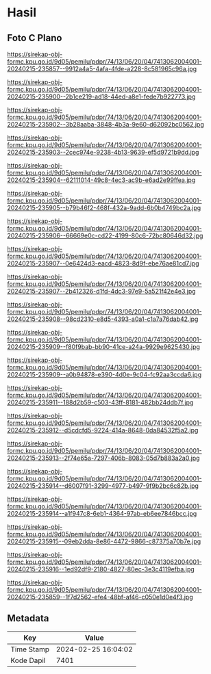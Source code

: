 # Hasil

## Foto C Plano

https://sirekap-obj-formc.kpu.go.id/9d05/pemilu/pdpr/74/13/06/20/04/7413062004001-20240215-235857--9912a4a5-4afa-4fde-a228-8c581965c96a.jpg

https://sirekap-obj-formc.kpu.go.id/9d05/pemilu/pdpr/74/13/06/20/04/7413062004001-20240215-235900--2b1ce219-ad18-44ed-a8e1-fede7b922773.jpg

https://sirekap-obj-formc.kpu.go.id/9d05/pemilu/pdpr/74/13/06/20/04/7413062004001-20240215-235902--3b28aaba-3848-4b3a-9e60-d62092bc0562.jpg

https://sirekap-obj-formc.kpu.go.id/9d05/pemilu/pdpr/74/13/06/20/04/7413062004001-20240215-235903--2cec974e-9238-4b13-9639-ef5d9721b9dd.jpg

https://sirekap-obj-formc.kpu.go.id/9d05/pemilu/pdpr/74/13/06/20/04/7413062004001-20240215-235904--62111014-49c8-4ec3-ac9b-e6ad2e99ffea.jpg

https://sirekap-obj-formc.kpu.go.id/9d05/pemilu/pdpr/74/13/06/20/04/7413062004001-20240215-235905--b79b46f2-468f-432a-9add-6b0b4749bc2a.jpg

https://sirekap-obj-formc.kpu.go.id/9d05/pemilu/pdpr/74/13/06/20/04/7413062004001-20240215-235906--66669e0c-cd22-4199-80c6-72bc80646d32.jpg

https://sirekap-obj-formc.kpu.go.id/9d05/pemilu/pdpr/74/13/06/20/04/7413062004001-20240215-235907--0e6424d3-eacd-4823-8d9f-ebe76ae81cd7.jpg

https://sirekap-obj-formc.kpu.go.id/9d05/pemilu/pdpr/74/13/06/20/04/7413062004001-20240215-235907--2b412326-d1fd-4dc3-97e9-5a521f42e4e3.jpg

https://sirekap-obj-formc.kpu.go.id/9d05/pemilu/pdpr/74/13/06/20/04/7413062004001-20240215-235908--98cd2310-e8d5-4393-a0a1-c1a7a76dab42.jpg

https://sirekap-obj-formc.kpu.go.id/9d05/pemilu/pdpr/74/13/06/20/04/7413062004001-20240215-235909--f80f9bab-bb90-41ce-a24a-9929e9625430.jpg

https://sirekap-obj-formc.kpu.go.id/9d05/pemilu/pdpr/74/13/06/20/04/7413062004001-20240215-235909--a0b94878-e390-4d0e-9c04-fc92aa3ccda6.jpg

https://sirekap-obj-formc.kpu.go.id/9d05/pemilu/pdpr/74/13/06/20/04/7413062004001-20240215-235911--188d2b59-c503-43ff-8181-482bb24ddb7f.jpg

https://sirekap-obj-formc.kpu.go.id/9d05/pemilu/pdpr/74/13/06/20/04/7413062004001-20240215-235912--d5cdcfd5-9224-414a-8648-0da84532f5a2.jpg

https://sirekap-obj-formc.kpu.go.id/9d05/pemilu/pdpr/74/13/06/20/04/7413062004001-20240215-235913--2f74e65a-7297-406b-8083-05d7b883a2a0.jpg

https://sirekap-obj-formc.kpu.go.id/9d05/pemilu/pdpr/74/13/06/20/04/7413062004001-20240215-235914--d6007f91-3299-4977-b497-9f9b2bc6c82b.jpg

https://sirekap-obj-formc.kpu.go.id/9d05/pemilu/pdpr/74/13/06/20/04/7413062004001-20240215-235914--a1f947c8-6eb1-4364-97ab-eb6ee7846bcc.jpg

https://sirekap-obj-formc.kpu.go.id/9d05/pemilu/pdpr/74/13/06/20/04/7413062004001-20240215-235915--09eb2dda-8e86-4472-9866-c87375a70b7e.jpg

https://sirekap-obj-formc.kpu.go.id/9d05/pemilu/pdpr/74/13/06/20/04/7413062004001-20240215-235916--1ed92df9-2180-4827-80ec-3e3c4119efba.jpg

https://sirekap-obj-formc.kpu.go.id/9d05/pemilu/pdpr/74/13/06/20/04/7413062004001-20240215-235859--1f7d2562-efe4-48bf-af46-c050e1d0e4f3.jpg


## Metadata

| Key        | Value               |
| ---------- | ------------------- |
| Time Stamp | 2024-02-25 16:04:02 |
| Kode Dapil | 7401                |



